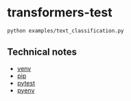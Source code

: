 # transformers-test

```bash
python examples/text_classification.py
```


## Technical notes
- [venv](docs/venv.md)
- [pip](docs/pip.md)
- [pytest](docs/pytest.md)
- [pyenv](docs/pyenv.md)


